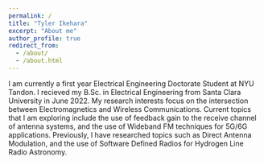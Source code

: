 ```yaml
---
permalink: /
title: "Tyler Ikehara"
excerpt: "About me"
author_profile: true
redirect_from: 
  - /about/
  - /about.html
---
```


I am currently a first year Electrical Engineering Doctorate Student at NYU Tandon. I recieved my B.Sc. in Electrical Engineering from Santa Clara University in June 2022. My research interests focus on the intersection between Electromagnetics and Wireless Communications. Current topics that I am exploring include the use of feedback gain to the receive channel of antenna systems, and the use of Wideband FM techniques for 5G/6G applications. Previously, I have researched topics such as Direct Antenna Modulation, and the use of Software Defined Radios for Hydrogen Line Radio Astronomy.
